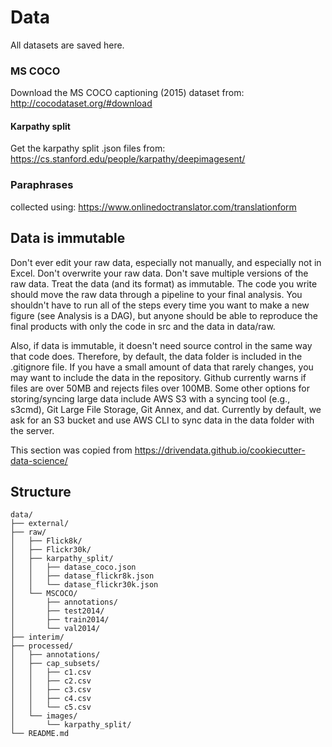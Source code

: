# Data

All datasets are saved here.

### MS COCO
Download the MS COCO captioning (2015) dataset from:
http://cocodataset.org/#download

#### Karpathy split
Get the karpathy split .json files from: 
https://cs.stanford.edu/people/karpathy/deepimagesent/

### Paraphrases
collected using: https://www.onlinedoctranslator.com/translationform

## Data is immutable
Don't ever edit your raw data, especially not manually, and especially not in Excel. 
Don't overwrite your raw data. Don't save multiple versions of the raw data. 
Treat the data (and its format) as immutable. The code you write should
 move the raw data through a pipeline to your final analysis. 
 You shouldn't have to run all of the steps every time you want to 
 make a new figure (see Analysis is a DAG), but anyone should be able to 
 reproduce the final products with only the code in src and the data in data/raw.

Also, if data is immutable, it doesn't need source control in the same 
way that code does. Therefore, by default, the data folder is included 
in the .gitignore file. If you have a small amount of data that rarely 
changes, you may want to include the data in the repository. Github 
currently warns if files are over 50MB and rejects files over 100MB. 
Some other options for storing/syncing large data include AWS S3 with 
a syncing tool (e.g., s3cmd), Git Large File Storage, Git Annex, and dat. 
Currently by default, we ask for an S3 bucket and use AWS CLI to sync 
data in the data folder with the server.

This section was copied from https://drivendata.github.io/cookiecutter-data-science/

## Structure
````
data/
├── external/
├── raw/
│   ├── Flick8k/
│   ├── Flickr30k/
│   ├── karpathy_split/
│   │   ├── datase_coco.json
│   │   ├── datase_flickr8k.json
│   │   └── datase_flickr30k.json
│   └── MSCOCO/
│       ├── annotations/
│       ├── test2014/
│       ├── train2014/
│       └── val2014/
├── interim/
├── processed/
│   ├── annotations/
│   ├── cap_subsets/
│   │   ├── c1.csv
│   │   ├── c2.csv
│   │   ├── c3.csv
│   │   ├── c4.csv
│   │   └── c5.csv
│   └── images/
│       └── karpathy_split/
└── README.md
````